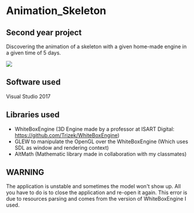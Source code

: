 # Animation_Skeleton

## Second year project

Discovering the animation of a skeleton with a given home-made engine in a given time of 5 days.

![](https://media.giphy.com/media/12xDytOHO4fKcW8koU/giphy.gif)

 ## Software used
Visual Studio 2017 

## Libraries used
- WhiteBoxEngine (3D Engine made by a professor at ISART Digital: https://github.com/Trizek/WhiteBoxEngine)
- GLEW to manipulate the OpenGL over the WhiteBoxEngine (Which uses SDL as window and rendering context)
- AltMath (Mathematic library made in collaboration with my classmates)

## WARNING

The application is unstable and sometimes the model won't show up. All you have to do is to close the application and re-open it again. This error is due to resources parsing and comes from the version of WhiteBoxEngine I used.
